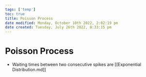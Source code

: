 ```yaml
---
tags: ['temp']
toc: true
title: Poisson Process
date modified: Monday, October 10th 2022, 2:02:19 pm
date created: Tuesday, July 26th 2022, 8:33:15 pm
---
```


# Poisson Process
- Waiting times between two consecutive spikes are [[Exponential Distribution.md]]



